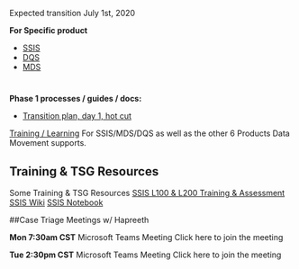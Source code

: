 Expected transition July 1st, 2020

**For Specific product**

- [SSIS](https://ready.azurewebsites.net/csslearning/3590) 
- [DQS](https://dev.azure.com/Supportability/Big%20Data/_wiki/wikis/Big-Data.wiki/331809/Data-Quality-Services)
- [MDS](https://dev.azure.com/Supportability/Big%20Data/_wiki/wikis/Big-Data.wiki/331807/Master-Data-Services)

# 
# 

**Phase 1 processes / guides / docs:**
- [Transition plan, day 1, hot cut ](https://microsofteur.sharepoint.com/:p:/t/WWDataMovement/EfweBjcgi8RHpSvoBgHSOmIBGhyvu1Cl_SahJZn74zHJbg?e=AnNXV0)

[Training / Learning](https://dev.azure.com/Supportability/Big%20Data/_wiki/wikis/Big-Data.wiki/286261/Support-Engineer-Training) For SSIS/MDS/DQS as well as the other 6 Products Data Movement supports. 

## Training & TSG Resources
Some Training & TSG Resources
[SSIS L100 & L200 Training & Assessment](https://login.microsoftonline.com/72f988bf-86f1-41af-91ab-2d7cd011db47/oauth2/authorize?client_id=4f64688e-dc35-4dbe-8e37-d5d1be892fa0&response_mode=form_post&response_type=id_token&scope=openid+profile&state=OpenIdConnect.AuthenticationProperties%3dhxP3j6azBV2RpEivxxWFpwjfhIGKVUx9I5EcejPLN6betndKQyh1UYMufGj-CAoDNWFmvJX4w_xUEf1rRQjoiE3WOKS0_BxaSp5ng6KUNr5ZTb8bdt6oKP5-6gUzvUYWrhiD3fJy2q7-8booxjCmZb682h8MhinPkTyv3LSsCkU&nonce=637383109036905713.MTFhNmI3YWQtNTVhNC00NzJlLThmNWYtMmU4YjJmYWRlMmViZDBlY2QwODYtZjE4Yy00MTIxLTg2ZDQtMDFiNTU2YWMwMzlk&redirect_uri=https%3a%2f%2fready.azurewebsites.net%2fcsslearning%2f3590&post_logout_redirect_uri=https%3a%2f%2fready.azurewebsites.net%2fcsslearning%2f3590&sso_nonce=AQABAAAAAAB2UyzwtQEKR7-rWbgdcBZIyJRJhVHv0km8zQGxBUDDg6MwteC_7xSseKyvNeEjSuL_lIAl1Z1viPE_DOpu7tJkfYiX2Pt6TDSr9cBY1yJ4aiAA&client-request-id=0e9bbaeb-bd91-4a42-acb6-5951bd1da16c&mscrid=0e9bbaeb-bd91-4a42-acb6-5951bd1da16c)
[SSIS Wiki](https://microsoft.sharepoint.com/teams/bidpwiki/Pages1/SSIS%20Wiki%20-%20New.aspx)
[SSIS Notebook](onenote:https://microsoft.sharepoint.com/teams/CSSSQLTeam/SSIS%20%20Documents/Troubleshooting%20Workflows/SSIS%20Notebook/SSIS%20Notebook.one#SSIS%20Notebook&section-id=%7BAD978098-C6E4-41A8-AF9D-402E3CBBEDE1%7D&page-id=%7BAA41A90F-D031-4186-A75F-EBC4FD28D2F4%7D&end)
 
##Case Triage Meetings w/ Hapreeth
 
**Mon 7:30am CST** 
Microsoft Teams Meeting
Click here to join the meeting

**Tue 2:30pm CST** 
Microsoft Teams Meeting
Click here to join the meeting